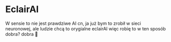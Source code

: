 # EclairAI
W sensie to nie jest prawdziwe AI cn, ja już bym to zrobił w sieci neuronowej, ale ludzie chcą to orygialne eclairAI więc robię to w ten sposób dobra? dobra 🥀
